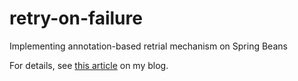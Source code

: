 # retry-on-failure
Implementing annotation-based retrial mechanism on Spring Beans

For details, see [this article](https://blog.kumasuke.app/2018/06/02/implementing-annotation-based-retrial-mechanism-on-spring-beans/#AbstractRetryOnFailureBeanMethodCallback) on my blog. 
